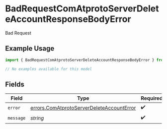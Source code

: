 # BadRequestComAtprotoServerDeleteAccountResponseBodyError

Bad Request

## Example Usage

```typescript
import { BadRequestComAtprotoServerDeleteAccountResponseBodyError } from "@speakeasy-api/bluesky/models/errors";

// No examples available for this model
```

## Fields

| Field                                                                                                  | Type                                                                                                   | Required                                                                                               | Description                                                                                            |
| ------------------------------------------------------------------------------------------------------ | ------------------------------------------------------------------------------------------------------ | ------------------------------------------------------------------------------------------------------ | ------------------------------------------------------------------------------------------------------ |
| `error`                                                                                                | [errors.ComAtprotoServerDeleteAccountError](../../models/errors/comatprotoserverdeleteaccounterror.md) | :heavy_check_mark:                                                                                     | N/A                                                                                                    |
| `message`                                                                                              | *string*                                                                                               | :heavy_check_mark:                                                                                     | N/A                                                                                                    |